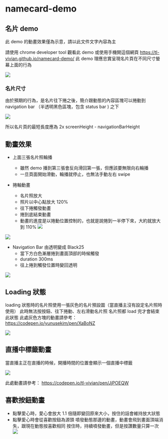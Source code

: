 # namecard-demo
## 名片 demo

此 demo 的動畫效果僅為示意，請以此文件文字內容為主


請使用 chrome developer tool 觀看此 demo
或使用手機開這個網頁
https://tl-vivian.github.io/namecard-demo/
此 demo 理應忠實呈現名片頁在不同尺寸螢幕上面的行為


![](https://paper-attachments.dropbox.com/s_0243D5CDCA730DAAAF37F1260A6EE631E374860C1D5CF91767A98580D9FE0F1F_1567594901969_image.png)

### 名片尺寸

由於預期的行為，是名片往下捲之後，簡介跟動態的內容區塊可以捲動到 navigation bar （半透明黑色區塊，包含 status bar ) 之下

![](https://paper-attachments.dropbox.com/s_0243D5CDCA730DAAAF37F1260A6EE631E374860C1D5CF91767A98580D9FE0F1F_1567587136207_image.png)


所以名片頁的最短長度應為 2x screenHeight - navigationBarHeight


## 動畫效果
- 上面三張名片照輪播
    - 雖然 demo 播到第三張會反向滑回第一張，但應該要無限向右輪播
    - 一旦頁面開始滑動，輪播就停止，也無法手動左右 swipe


- 捲軸動畫
    - 名片照放大
    - 照片以中心點放大 120%
    - 往下捲觸發動畫
    - 捲到底結束動畫
    - 動畫的進度是以捲動位置控制的，也就是說捲到一半停下來，大約就放大到 110% 
![](https://paper-attachments.dropbox.com/s_0243D5CDCA730DAAAF37F1260A6EE631E374860C1D5CF91767A98580D9FE0F1F_1567584386498_image.png)

![](https://paper-attachments.dropbox.com/s_0243D5CDCA730DAAAF37F1260A6EE631E374860C1D5CF91767A98580D9FE0F1F_1567589654701_image.png)

- Navigation Bar 由透明變成 Black25
    - 當下方白色漸層捲到畫面頂部的時候觸發
    - duration 300ms
    - 往上捲到觸發位置時變回透明
   
![](https://paper-attachments.dropbox.com/s_0243D5CDCA730DAAAF37F1260A6EE631E374860C1D5CF91767A98580D9FE0F1F_1567589759774_image.png)



## Loading 狀態

loading 狀態時的名片照使用一張灰色的名片預設圖（當直播主沒有設定名片照時使用）
此時無法按按鈕、往下捲動、左右滑動名片照
名片照都 load 完才會結束此狀態
此處灰色方塊的動畫請參考：
https://codepen.io/yunusekim/pen/XaBoNZ


![](https://paper-attachments.dropbox.com/s_0243D5CDCA730DAAAF37F1260A6EE631E374860C1D5CF91767A98580D9FE0F1F_1567589101976_image.png)




## 直播中標籤動畫

當直播主正在直播的時候，開播時間的位置會顯示一個直播中標籤


![](https://paper-attachments.dropbox.com/s_0243D5CDCA730DAAAF37F1260A6EE631E374860C1D5CF91767A98580D9FE0F1F_1567590545155_image.png)

此處動畫請參考：
https://codepen.io/tl-vivian/pen/JjPOEQW



## 喜歡按鈕動畫
- 點擊愛心時，愛心會放大 1.1 倍隨即變回原來大小，按住的話會維持放大狀態
- 點擊愛心時會從喜歡按鈕為源頭
    噴發動態那邊的動畫，動畫會飛到畫面頂端消失，跟現在動態按喜歡相同
    按住時，持續噴發動畫，但是按讚數量只算一次
![](https://paper-attachments.dropbox.com/s_0243D5CDCA730DAAAF37F1260A6EE631E374860C1D5CF91767A98580D9FE0F1F_1567594608304_IMG_C5B6AFBFE513-1.jpeg)
